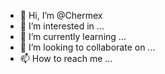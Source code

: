 - 👋 Hi, I’m @Chermex
- 👀 I’m interested in ...
- 🌱 I’m currently learning ...
- 💞️ I’m looking to collaborate on ...
- 📫 How to reach me ...

<!---
Chermex/Chermex is a ✨ special ✨ repository because its `README.md` (this file) appears on your GitHub profile.
You can click the Preview link to take a look at your changes.
--->
